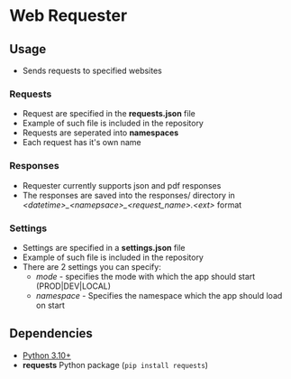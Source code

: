 # Web Requester

## Usage

* Sends requests to specified websites

### Requests
* Request are specified in the **requests.json** file
* Example of such file is included in the repository
* Requests are seperated into **namespaces**
* Each request has it's own name

### Responses
* Requester currently supports json and pdf responses
* The responses are saved into the responses/ directory in *<datetime\>\_<namepsace\>\_<request_name>.<ext\>* format

### Settings
* Settings are specified in a **settings.json** file
* Example of such file is included in the repository
* There are 2 settings you can specify:
    * *mode* - specifies the mode with which the app should start (PROD|DEV|LOCAL)
    * *namespace* - Specifies the namespace which the app should load on start

## Dependencies
* [Python 3.10+](https://www.python.org/downloads/)
* **requests** Python package (`pip install requests`)